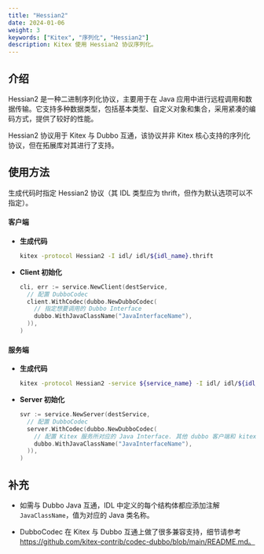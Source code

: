 ```yaml
---
title: "Hessian2"
date: 2024-01-06
weight: 3
keywords: ["Kitex", "序列化", "Hessian2"]
description: Kitex 使用 Hessian2 协议序列化。
---
```


## 介绍

Hessian2 是一种二进制序列化协议，主要用于在 Java 应用中进行远程调用和数据传输。它支持多种数据类型，包括基本类型、自定义对象和集合，采用紧凑的编码方式，提供了较好的性能。

Hessian2 协议用于 Kitex 与 Dubbo 互通，该协议并非 Kitex 核心支持的序列化协议，但在拓展库对其进行了支持。

## 使用方法

生成代码时指定 Hessian2 协议（其 IDL 类型应为 thrift，但作为默认选项可以不指定）。

#### 客户端

- **生成代码**

  ```sh
  kitex -protocol Hessian2 -I idl/ idl/${idl_name}.thrift
  ```

- **Client 初始化**

  ```go
  cli, err := service.NewClient(destService,
    // 配置 DubboCodec
    client.WithCodec(dubbo.NewDubboCodec(
      // 指定想要调用的 Dubbo Interface
      dubbo.WithJavaClassName("JavaInterfaceName"),
    )),
  )
  ```

#### 服务端

- **生成代码**

  ```sh
  kitex -protocol Hessian2 -service ${service_name} -I idl/ idl/${idl_name}.thrift
  ```

- **Server 初始化**

  ```go
  svr := service.NewServer(destService,
    // 配置 DubboCodec
    server.WithCodec(dubbo.NewDubboCodec(
      // 配置 Kitex 服务所对应的 Java Interface. 其他 dubbo 客户端和 kitex 客户端可以通过这个名字进行调用。
      dubbo.WithJavaClassName("JavaInterfaceName"),
    )),
  )
  ```

## 补充

- 如需与 Dubbo Java 互通，IDL 中定义的每个结构体都应添加注解 `JavaClassName`，值为对应的 Java 类名称。

- DubboCodec 在 Kitex 与 Dubbo 互通上做了很多兼容支持，细节请参考 https://github.com/kitex-contrib/codec-dubbo/blob/main/README.md。
